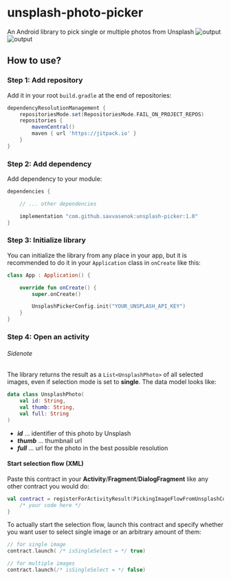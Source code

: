 # unsplash-photo-picker

An Android library to pick single or multiple photos from Unsplash
![output](https://github.com/savvasenok/unsplash-photo-picker/assets/31893797/b912fa17-2cd2-4801-b8c1-825bbcd9eea3)  
![output](https://github.com/savvasenok/unsplash-photo-picker/assets/31893797/9554e5a0-b64d-45aa-a51d-c7c89a208b4f)
## How to use?
### Step 1: Add repository
Add it in your root `build.gradle` at the end of repositories:
```gradle
dependencyResolutionManagement {
    repositoriesMode.set(RepositoriesMode.FAIL_ON_PROJECT_REPOS)
    repositories {
        mavenCentral()
        maven { url 'https://jitpack.io' }
    }
}
```
### Step 2: Add dependency
Add dependency to your module:
``` gradle
dependencies {

    // ... other dependencies

    implementation "com.github.savvasenok:unsplash-picker:1.0"
}
```
### Step 3: Initialize library
You can initialize the library from any place in your app, but it is recommended to do it in your `Application` class in `onCreate` like this:
```kotlin
class App : Application() {  

    override fun onCreate() {  
        super.onCreate()

        UnsplashPickerConfig.init("YOUR_UNSPLASH_API_KEY") 
    }
}
```
### Step 4: Open an activity
###### *Sidenote*
The library returns the result as a `List<UnsplashPhoto>` of all selected images, even if selection mode is set to **single**. The data model looks like:
```kotlin
data class UnsplashPhoto(  
    val id: String,  
    val thumb: String,  
    val full: String  
)
```
+ ***id*** ... identifier of this photo by Unsplash
+ ***thumb*** ... thumbnail url
+ ***full*** ... url for the photo in the best possible resolution
#### Start selection flow (XML)
Paste this contract in your **Activity**/**Fragment**/**DialogFragment** like any other contract you would do:
```kotlin
val contract = registerForActivityResult(PickingImageFlowFromUnsplashContract()) { unsplashPhotos ->
    /* your code here */ 
}
```

To actually start the selection flow, launch this contract and specify whether you want user to select single image or an arbitrary amount of them:
```kotlin
// for single image
contract.launch( /* isSingleSelect = */ true)

// for multiple images
contract.launch(/* isSingleSelect = */ false)
```
